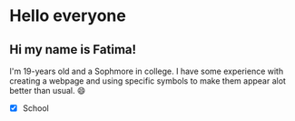 # Hello everyone

## Hi my name is Fatima! 

I'm 19-years old and a Sophmore in college. I have some experience with creating a webpage and using specific symbols to make them appear alot better than usual. :smile:
- [x] School
